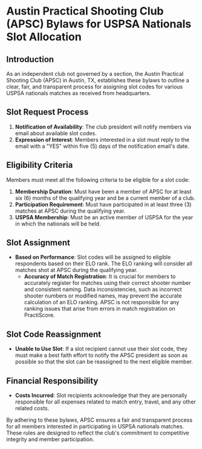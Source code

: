 # Austin Practical Shooting Club (APSC) Bylaws for USPSA Nationals Slot Allocation

## Introduction
As an independent club not governed by a section, the Austin Practical Shooting Club (APSC) in Austin, TX, establishes these bylaws to outline a clear, fair, and transparent process for assigning slot codes for various USPSA nationals matches as received from headquarters.

## Slot Request Process
1. **Notification of Availability**: The club president will notify members via email about available slot codes.
2. **Expression of Interest**: Members interested in a slot must reply to the email with a "YES" within five (5) days of the notification email's date.

## Eligibility Criteria
Members must meet all the following criteria to be eligible for a slot code:

1. **Membership Duration**: Must have been a member of APSC for at least six (6) months of the qualifying year and be a current member of a club.
2. **Participation Requirement**: Must have participated in at least three (3) matches at APSC during the qualifying year.
3. **USPSA Membership**: Must be an active member of USPSA for the year in which the nationals will be held.

## Slot Assignment
- **Based on Performance**: Slot codes will be assigned to eligible respondents based on their ELO rank. The ELO ranking will consider all matches shot at APSC during the qualifying year.
    - **Accuracy of Match Registration**: It is crucial for members to accurately register for matches using their correct shooter number and consistent naming. Data inconsistencies, such as incorrect shooter numbers or modified names, may prevent the accurate calculation of an ELO ranking. APSC is not responsible for any ranking issues that arise from errors in match registration on PractiScore.

## Slot Code Reassignment
- **Unable to Use Slot**: If a slot recipient cannot use their slot code, they must make a best faith effort to notify the APSC president as soon as possible so that the slot can be reassigned to the next eligible member.

## Financial Responsibility
- **Costs Incurred**: Slot recipients acknowledge that they are personally responsible for all expenses related to match entry, travel, and any other related costs.

By adhering to these bylaws, APSC ensures a fair and transparent process for all members interested in participating in USPSA nationals matches. These rules are designed to reflect the club's commitment to competitive integrity and member participation.